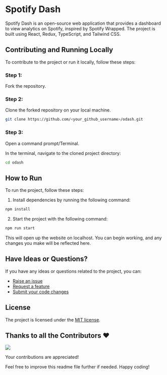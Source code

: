 # Spotify Dash

Spotify Dash is an open-source web application that provides a dashboard to view analytics on Spotify, inspired by Spotify Wrapped. The project is built using React, Redux, TypeScript, and Tailwind CSS.

## Contributing and Running Locally

To contribute to the project or run it locally, follow these steps:

### Step 1:

Fork the repository.

### Step 2:

Clone the forked repository on your local machine.

```bash
git clone https://github.com/<your_github_username>/odash.git
```

### Step 3:

Open a command prompt/Terminal.

In the terminal, navigate to the cloned project directory:

```bash
cd odash
```

## How to Run

To run the project, follow these steps:

1. Install dependencies by running the following command:

```bash
npm install
```

2. Start the project with the following command:

```bash
npm run start
```

This will open up the website on localhost. You can begin working, and any changes you make will be reflected here.

## Have Ideas or Questions?

If you have any ideas or questions related to the project, you can:

- [Raise an issue](https://github.com/semako123/odash/issues)
- [Request a feature](https://github.com/semako123/odash/issues)
- [Submit your code changes](https://github.com/semako123/odash/pulls)

## License

The project is licensed under the [MIT license](https://opensource.org/license/mit/).

## Thanks to all the Contributors ❤️

<a href="https://github.com/semako123/odash/graphs/contributors">
  <img src="https://contrib.rocks/image?repo=semako123/odash" />
</a>

Your contributions are appreciated!

Feel free to improve this readme file further if needed. Happy coding!
